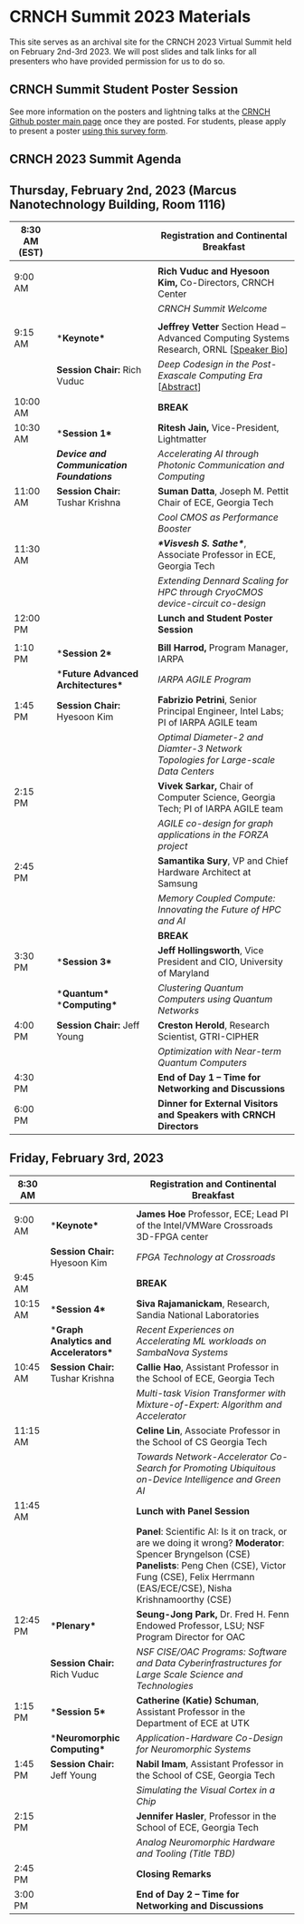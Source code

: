 # CRNCH Summit 2023 Materials

This site serves as an archival site for the CRNCH 2023 Virtual Summit held on February 2nd-3rd 2023.  We will post slides and talk links for all presenters who have provided permission for us to do so. 

## **CRNCH Summit Student Poster Session**

See more information on the posters and lightning talks at the [CRNCH Github poster main page](https://github.com/gt-crnch/crnch-summit-2023/blob/main/crnch-summit-student-poster-session.md) once they are posted. For students, please apply to present a poster [using this survey form](https://gatech.co1.qualtrics.com/jfe/form/SV_4ZmQ7mehWtfLrVA).

## **CRNCH 2023 Summit Agenda**

## Thursday, February 2nd, 2023     (Marcus Nanotechnology Building, Room 1116)

| 8:30 AM (EST) |                                                   | Registration and Continental Breakfast                       |
| ------------- | ------------------------------------------------- | ------------------------------------------------------------ |
|               |                                                   |                                                              |
| 9:00 AM       |                                                   | **Rich Vuduc and Hyesoon Kim,** Co-Directors, CRNCH Center   |
|               |                                                   | *CRNCH Summit Welcome*                                       |
|               |                                                   |                                                              |
| 9:15 AM       | ***Keynote\***                                    | **Jeffrey Vetter**  Section Head – Advanced Computing Systems Research, ORNL  [[Speaker Bio](https://github.com/gt-crnch/crnch-summit-2023/blob/main/presenter-abstracts.md#jv_bio)] |
|               | **Session Chair:**  Rich Vuduc                    | *Deep Codesign in the Post-Exascale Computing Era* [[Abstract](https://github.com/gt-crnch/crnch-summit-2023/blob/main/presenter-abstracts.md#jv_abs)] |
| 10:00 AM      |                                                   | **BREAK**                                                    |
| 10:30 AM      | ***Session 1\***                                  | **Ritesh Jain,** Vice-President, Lightmatter                 |
|               | ***Device and***  ***Communication Foundations*** | *Accelerating AI through Photonic Communication and Computing* |
| 11:00 AM      | **Session Chair:** Tushar Krishna                 | **Suman Datta**, Joseph M. Pettit Chair of ECE, Georgia Tech |
|               |                                                   | *Cool CMOS as Performance Booster*                           |
| 11:30 AM      |                                                   | ***\*Visvesh S. Sathe\****, Associate Professor in ECE, Georgia Tech |
|               |                                                   | *Extending Dennard Scaling for HPC through CryoCMOS device-circuit co-design* |
| 12:00 PM      |                                                   | **Lunch and Student Poster Session**                         |
|               |                                                   |                                                              |
| 1:10 PM       | ***Session 2\***                                  | **Bill Harrod,** Program Manager, IARPA                      |
|               | ***Future Advanced Architectures\***              | *IARPA AGILE Program*                                        |
| 1:45 PM       | **Session Chair:** Hyesoon Kim                    | **Fabrizio Petrini**, Senior Principal Engineer, Intel Labs; PI of IARPA AGILE team |
|               |                                                   | *Optimal Diameter-2 and Diamter-3 Network Topologies for Large-scale Data Centers* |
| 2:15 PM       |                                                   | **Vivek Sarkar,** Chair of Computer Science, Georgia Tech; PI of IARPA AGILE team |
|               |                                                   | *AGILE co-design for graph applications in the FORZA project* |
| 2:45 PM       |                                                   | **Samantika Sury**, VP and Chief Hardware Architect at Samsung |
|               |                                                   | *Memory Coupled Compute: Innovating the Future of HPC and AI* |
|               |                                                   | **BREAK**                                                    |
| 3:30 PM       | ***Session 3\***                                  | **Jeff Hollingsworth**, Vice President and CIO, University of Maryland |
|               | ***Quantum\***  ***Computing\***                  | *Clustering Quantum Computers using Quantum Networks*        |
| 4:00 PM       | **Session Chair:** Jeff Young                     | **Creston Herold**, Research Scientist, GTRI-CIPHER          |
|               |                                                   | *Optimization with Near-term Quantum Computers*              |
| 4:30 PM       |                                                   | **End of Day 1 – Time for Networking and Discussions**       |
| 6:00 PM       |                                                   | **Dinner for External Visitors and Speakers with CRNCH Directors** |

## Friday, February 3rd, 2023   

| 8:30 AM  |                                         | Registration and Continental Breakfast                       |
| -------- | --------------------------------------- | ------------------------------------------------------------ |
|          |                                         |                                                              |
| 9:00 AM  | ***Keynote\***                          | **James Hoe** Professor, ECE; Lead PI of the Intel/VMWare Crossroads 3D-FPGA center |
|          | **Session Chair:** Hyesoon Kim          | *FPGA Technology at Crossroads*                              |
| 9:45 AM  |                                         | **BREAK**                                                    |
| 10:15 AM | ***Session 4\***                        | **Siva Rajamanickam**, Research, Sandia National Laboratories |
|          | ***Graph Analytics and Accelerators\*** | *Recent Experiences on Accelerating ML workloads on SambaNova Systems* |
| 10:45 AM | **Session Chair:** Tushar Krishna       | **Callie Hao**, Assistant Professor in the School of ECE, Georgia Tech |
|          |                                         | *Multi-task Vision Transformer with Mixture-of-Expert: Algorithm and Accelerator* |
| 11:15 AM |                                         | **Celine Lin**, Associate Professor in the School of CS Georgia Tech |
|          |                                         | *Towards Network-Accelerator Co-Search for Promoting Ubiquitous on-Device Intelligence and Green AI* |
| 11:45 AM |                                         | **Lunch with Panel Session**                                 |
|          |                                         | **Panel**: Scientific AI: Is it on track, or are we doing it wrong? **Moderator**: Spencer Bryngelson (CSE) **Panelists**: Peng Chen (CSE), Victor Fung (CSE), Felix Herrmann (EAS/ECE/CSE), Nisha Krishnamoorthy (CSE) |
| 12:45 PM | ***Plenary\***                          | **Seung-Jong Park,** Dr. Fred H. Fenn Endowed Professor, LSU; NSF Program Director for OAC |
|          | **Session Chair:** Rich Vuduc           | *NSF CISE/OAC Programs: Software and Data Cyberinfrastructures for Large Scale Science and*      *Technologies* |
| 1:15 PM  | ***Session 5\***                        | **Catherine (Katie) Schuman**, Assistant Professor in the Department of ECE at UTK |
|          | ***Neuromorphic Computing\***           | *Application-Hardware Co-Design for Neuromorphic Systems*    |
| 1:45 PM  | **Session Chair:** Jeff Young           | **Nabil Imam**, Assistant Professor in the School of CSE, Georgia Tech |
|          |                                         | *Simulating the Visual Cortex in a Chip*                     |
| 2:15 PM  |                                         | **Jennifer Hasler**, Professor in the School of ECE, Georgia Tech |
|          |                                         | *Analog Neuromorphic Hardware and Tooling (Title TBD)*       |
| 2:45 PM  |                                         | **Closing Remarks**                                          |
| 3:00 PM  |                                         | **End of Day 2 – Time for Networking and Discussions**       |
